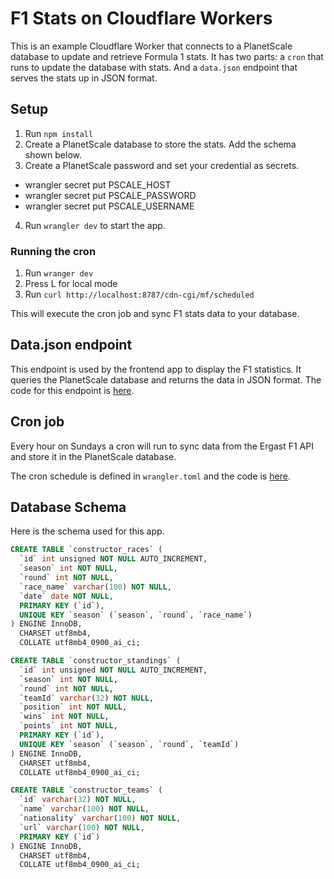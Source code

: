 # F1 Stats on Cloudflare Workers
This is an example Cloudflare Worker that connects to a PlanetScale database to update and retrieve Formula 1 stats.
It has two parts: a `cron` that runs to update the database with stats. And a `data.json` endpoint that serves the stats up in JSON format.

## Setup
1. Run `npm install`
2. Create a PlanetScale database to store the stats. Add the schema shown below.
3. Create a PlanetScale password and set your credential as secrets.
- wrangler secret put PSCALE_HOST
- wrangler secret put PSCALE_PASSWORD
- wrangler secret put PSCALE_USERNAME
4. Run `wrangler dev` to start the app.

### Running the cron
1. Run `wranger dev`
2. Press L for local mode
3. Run `curl http://localhost:8787/cdn-cgi/mf/scheduled`

This will execute the cron job and sync F1 stats data to your database.

## Data.json endpoint
This endpoint is used by the frontend app to display the F1 statistics. It queries the PlanetScale database and returns the data in JSON format.
The code for this endpoint is [here](https://github.com/planetscale/f1-championship-stats/blob/main/examples/cloudflare/src/index.ts#L12).

## Cron job
Every hour on Sundays a cron will run to sync data from the Ergast F1 API and store it in the PlanetScale database.

The cron schedule is defined in `wrangler.toml` and the code is [here](https://github.com/planetscale/f1-championship-stats/blob/main/examples/cloudflare/src/index.ts#L51). 

## Database Schema
Here is the schema used for this app.

```sql
CREATE TABLE `constructor_races` (
  `id` int unsigned NOT NULL AUTO_INCREMENT,
  `season` int NOT NULL,
  `round` int NOT NULL,
  `race_name` varchar(100) NOT NULL,
  `date` date NOT NULL,
  PRIMARY KEY (`id`),
  UNIQUE KEY `season` (`season`, `round`, `race_name`)
) ENGINE InnoDB,
  CHARSET utf8mb4,
  COLLATE utf8mb4_0900_ai_ci;

CREATE TABLE `constructor_standings` (
  `id` int unsigned NOT NULL AUTO_INCREMENT,
  `season` int NOT NULL,
  `round` int NOT NULL,
  `teamId` varchar(32) NOT NULL,
  `position` int NOT NULL,
  `wins` int NOT NULL,
  `points` int NOT NULL,
  PRIMARY KEY (`id`),
  UNIQUE KEY `season` (`season`, `round`, `teamId`)
) ENGINE InnoDB,
  CHARSET utf8mb4,
  COLLATE utf8mb4_0900_ai_ci;

CREATE TABLE `constructor_teams` (
  `id` varchar(32) NOT NULL,
  `name` varchar(100) NOT NULL,
  `nationality` varchar(100) NOT NULL,
  `url` varchar(100) NOT NULL,
  PRIMARY KEY (`id`)
) ENGINE InnoDB,
  CHARSET utf8mb4,
  COLLATE utf8mb4_0900_ai_ci;
```
